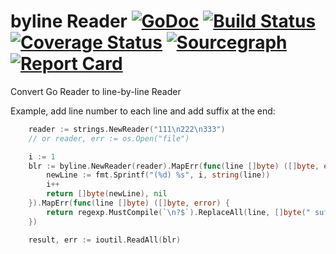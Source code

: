 # byline Reader [![GoDoc](https://godoc.org/github.com/msoap/byline?status.svg)](https://godoc.org/github.com/msoap/byline) [![Build Status](https://travis-ci.org/msoap/byline.svg?branch=master)](https://travis-ci.org/msoap/byline) [![Coverage Status](https://coveralls.io/repos/github/msoap/byline/badge.svg?branch=master)](https://coveralls.io/github/msoap/byline?branch=master) [![Sourcegraph](https://sourcegraph.com/github.com/msoap/byline/-/badge.svg)](https://sourcegraph.com/github.com/msoap/byline?badge) [![Report Card](https://goreportcard.com/badge/github.com/msoap/byline)](https://goreportcard.com/report/github.com/msoap/byline)
Convert Go Reader to line-by-line Reader

Example, add line number to each line and add suffix at the end:
```Go
	reader := strings.NewReader("111\n222\n333")
    // or reader, err := os.Open("file")

	i := 1
	blr := byline.NewReader(reader).MapErr(func(line []byte) ([]byte, error) {
		newLine := fmt.Sprintf("(%d) %s", i, string(line))
		i++
		return []byte(newLine), nil
	}).MapErr(func(line []byte) ([]byte, error) {
		return regexp.MustCompile(`\n?$`).ReplaceAll(line, []byte(" suf\n")), nil
	})

	result, err := ioutil.ReadAll(blr)

```